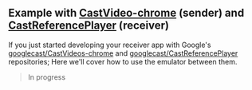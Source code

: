 ## Example with [CastVideo-chrome](https://github.com/googlecast/CastVideos-chrome) (sender) and [CastReferencePlayer](https://github.com/googlecast/CastReferencePlayer) (receiver)
If you just started developing your receiver app with Google's [googlecast/CastVideos-chrome](https://github.com/googlecast/CastVideos-chrome) and [googlecast/CastReferencePlayer](https://github.com/googlecast/CastReferencePlayer) repositories;
Here we'll cover how to use the emulator between them.

> In progress